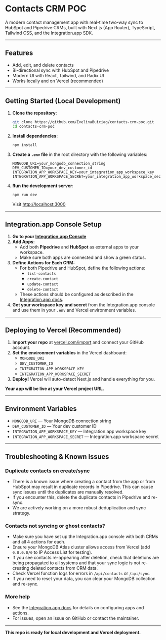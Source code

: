 # Contacts CRM POC

A modern contact management app with real-time two-way sync to HubSpot and Pipedrive CRMs, built with Next.js (App Router), TypeScript, Tailwind CSS, and the Integration.app SDK.

---

## Features
- Add, edit, and delete contacts
- Bi-directional sync with HubSpot and Pipedrive
- Modern UI with React, Tailwind, and Radix UI
- Works locally and on Vercel (recommended)

---

## Getting Started (Local Development)

1. **Clone the repository:**
   ```bash
   git clone https://github.com/EvelinaBuiciag/contacts-crm-poc.git
   cd contacts-crm-poc
   ```
2. **Install dependencies:**
   ```bash
   npm install
   ```
3. **Create a `.env` file** in the root directory with the following variables:
   ```env
   MONGODB_URI=your_mongodb_connection_string
   DEV_CUSTOMER_ID=your_dev_customer_id
   INTEGRATION_APP_WORKSPACE_KEY=your_integration_app_workspace_key
   INTEGRATION_APP_WORKSPACE_SECRET=your_integration_app_workspace_secret
   ```
4. **Run the development server:**
   ```bash
   npm run dev
   ```
   Visit [http://localhost:3000](http://localhost:3000)

---

## Integration.app Console Setup

1. **Go to your [Integration.app Console](https://console.integration.app/)**
2. **Add Apps:**
   - Add both **Pipedrive** and **HubSpot** as external apps to your workspace.
   - Make sure both apps are connected and show a green status.
3. **Define Actions for Each CRM:**
   - For both Pipedrive and HubSpot, define the following actions:
     - `list-contacts`
     - `create-contact`
     - `update-contact`
     - `delete-contact`
   - These actions should be configured as described in the [Integration.app docs](http://console.integration.app/docs).
4. **Get your workspace key and secret** from the Integration.app console and use them in your `.env` and Vercel environment variables.

---

## Deploying to Vercel (Recommended)

1. **Import your repo** at [vercel.com/import](https://vercel.com/import) and connect your GitHub account.
2. **Set the environment variables** in the Vercel dashboard:
   - `MONGODB_URI`
   - `DEV_CUSTOMER_ID`
   - `INTEGRATION_APP_WORKSPACE_KEY`
   - `INTEGRATION_APP_WORKSPACE_SECRET`
3. **Deploy!** Vercel will auto-detect Next.js and handle everything for you.

**Your app will be live at your Vercel project URL.**

---

## Environment Variables
- `MONGODB_URI` — Your MongoDB connection string
- `DEV_CUSTOMER_ID` — Your dev customer ID
- `INTEGRATION_APP_WORKSPACE_KEY` — Integration.app workspace key
- `INTEGRATION_APP_WORKSPACE_SECRET` — Integration.app workspace secret

---

## Troubleshooting & Known Issues

### Duplicate contacts on create/sync
- There is a known issue where creating a contact from the app or from HubSpot may result in duplicate records in Pipedrive. This can cause sync issues until the duplicates are manually resolved.
- If you encounter this, delete the duplicate contacts in Pipedrive and re-sync.
- We are actively working on a more robust deduplication and sync strategy.

### Contacts not syncing or ghost contacts?
- Make sure you have set up the Integration.app console with both CRMs and all 4 actions for each.
- Ensure your MongoDB Atlas cluster allows access from Vercel (add `0.0.0.0/0` to IP Access List for testing).
- If you see contacts re-appearing after deletion, check that deletions are being propagated to all systems and that your sync logic is not re-creating deleted contacts from CRM data.
- Check Vercel function logs for errors in `/api/contacts` or `/api/sync`.
- If you need to reset your data, you can clear your MongoDB collection and re-sync.

### More help
- See the [Integration.app docs](http://console.integration.app/docs) for details on configuring apps and actions.
- For issues, open an issue on GitHub or contact the maintainer.

---

**This repo is ready for local development and Vercel deployment.**